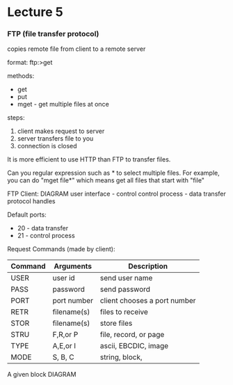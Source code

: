 Lecture 5
===============


### FTP (file transfer protocol)
copies remote file from client to a remote server

format: ftp:>get

methods:
* get
* put
* mget - get multiple files at once


steps:  
1. client makes request to server
2. server transfers file to you
3. connection is closed


It is more efficient to use HTTP than FTP to transfer files.

Can you regular expression such as * to select multiple files. For example, you can do "mget file*" which means get all files that start with "file"

FTP Client: DIAGRAM
user interface - control
control process -
data transfer protocol handles


Default ports:
* 20 - data transfer
* 21 - control process



Request Commands (made by client):  

|  Command  | Arguments  |  Description  |
|  ---  |  ---  |  ---  |
|  USER  |  user id  |  send user name  |
| PASS  | password  | send password |
| PORT  | port number  | client chooses a port number |
| RETR  | filename(s)  | files to receive |
| STOR | filename(s) | store files |
| STRU | F,R,or P | file, record, or page |
| TYPE | A,E,or I | ascii, EBCDIC, image |
| MODE | S, B, C  | string, block,  |


A given block DIAGRAM
